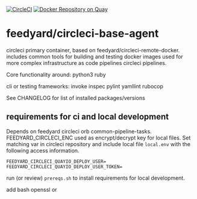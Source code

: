 [![CircleCI](https://circleci.com/gh/feedyard/circleci-base-agent.svg?style=svg)](https://circleci.com/gh/feedyard/circleci-base-agent)
[![Docker Repository on Quay](https://quay.io/repository/feedyard/circleci-base-agent/status "Docker Repository on Quay")](https://quay.io/repository/feedyard/circleci-base-agent)
# feedyard/circleci-base-agent

circleci primary container, based on feedyard/circleci-remote-docker. includes common tools for building and testing
docker images used for more complex infrastructure as code pipelines circleci pipelines.

Core functionality around:
python3
ruby

cli or testing frameworks:
invoke
inspec
pylint
yamllint
rubocop

See CHANGELOG for list of installed packages/versions

## requirements for ci and local development

Depends on feedyard circleci orb common-pipeline-tasks. FEEDYARD_CIRCLECI_ENC used as encrypt/decrypt key for local
files. Set matching var in circleci repository and include local file `local.env` with the following access information.

```$xslt
FEEDYARD_CIRCLECI_QUAYIO_DEPLOY_USER=
FEEDYARD_CIRCLECI_QUAYIO_DEPLOY_USER_TOKEN=
```

run (or review) `prereqs.sh` to install requirements for local development.


add bash openssl or
